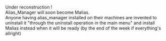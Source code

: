 Under reconstruction !
<br>
Alias_Manager will soon become Malias.
<br>
Anyone having alias_manager installed on their machines are invented to uninstall it "through the uninstall operation in the main menu" and install Malias instead when it will be ready (by the end of the week if everything's allright)
